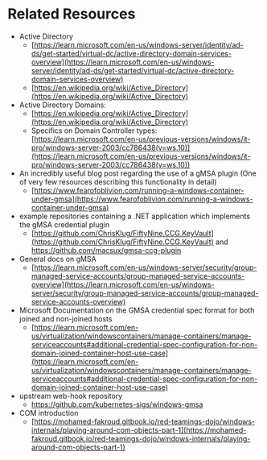 # Related Resources

- Active Directory
    - [https://learn.microsoft.com/en-us/windows-server/identity/ad-ds/get-started/virtual-dc/active-directory-domain-services-overview](https://learn.microsoft.com/en-us/windows-server/identity/ad-ds/get-started/virtual-dc/active-directory-domain-services-overview)
    - [https://en.wikipedia.org/wiki/Active_Directory](https://en.wikipedia.org/wiki/Active_Directory)
- Active Directory Domains:
    - [https://en.wikipedia.org/wiki/Active_Directory](https://en.wikipedia.org/wiki/Active_Directory)
    - Specifics on Domain Controller types: [https://learn.microsoft.com/en-us/previous-versions/windows/it-pro/windows-server-2003/cc786438(v=ws.10)](https://learn.microsoft.com/en-us/previous-versions/windows/it-pro/windows-server-2003/cc786438(v=ws.10))
- An incredibly useful blog post regarding the use of a gMSA plugin (One of very few resources describing this functionality in detail)
    - [https://www.fearofoblivion.com/running-a-windows-container-under-gmsa](https://www.fearofoblivion.com/running-a-windows-container-under-gmsa)
- example repositories containing a .NET application which implements the gMSA credential plugin
    - [https://github.com/ChrisKlug/FiftyNine.CCG.KeyVault](https://github.com/ChrisKlug/FiftyNine.CCG.KeyVault) and https://github.com/macsux/gmsa-ccg-plugin
- General docs on gMSA
    - [https://learn.microsoft.com/en-us/windows-server/security/group-managed-service-accounts/group-managed-service-accounts-overview](https://learn.microsoft.com/en-us/windows-server/security/group-managed-service-accounts/group-managed-service-accounts-overview)
- Microsoft Documentation on the GMSA credential spec format for both joined and non-joined hosts
    - [https://learn.microsoft.com/en-us/virtualization/windowscontainers/manage-containers/manage-serviceaccounts#additional-credential-spec-configuration-for-non-domain-joined-container-host-use-case](https://learn.microsoft.com/en-us/virtualization/windowscontainers/manage-containers/manage-serviceaccounts#additional-credential-spec-configuration-for-non-domain-joined-container-host-use-case)
- upstream web-hook repository
    - https://github.com/kubernetes-sigs/windows-gmsa
- COM introduction
    - [https://mohamed-fakroud.gitbook.io/red-teamings-dojo/windows-internals/playing-around-com-objects-part-1](https://mohamed-fakroud.gitbook.io/red-teamings-dojo/windows-internals/playing-around-com-objects-part-1)